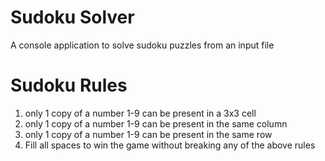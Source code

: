 # Sudoku Solver
 A console application to solve sudoku puzzles from an input file


# Sudoku Rules
1. only 1 copy of a number 1-9 can be present in a 3x3 cell
2. only 1 copy of a number 1-9 can be present in the same column
3. only 1 copy of a number 1-9 can be present in the same row
4. Fill all spaces to win the game without breaking any of the above rules
